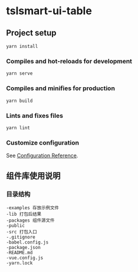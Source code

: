 # tslsmart-ui-table

## Project setup
```
yarn install
```

### Compiles and hot-reloads for development
```
yarn serve
```

### Compiles and minifies for production
```
yarn build
```

### Lints and fixes files
```
yarn lint
```

### Customize configuration
See [Configuration Reference](https://cli.vuejs.org/config/).

## 组件库使用说明

### 目录结构
```
-examples 存放示例文件
-lib 打包后结果
-packages 组件源文件
-public
-src 打包入口
-.gitignore
-babel.config.js
-package.json
-README.md
-vue.config.js
-yarn.lock
```
